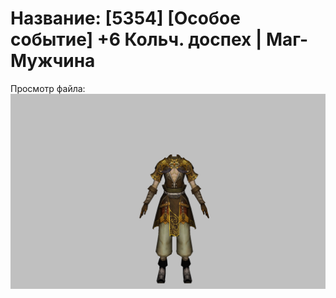 # Название: [5354] [Особое событие] +6 Кольч. доспех | Маг-Мужчина

Просмотр файла:
![p040003.png](p040003.png)